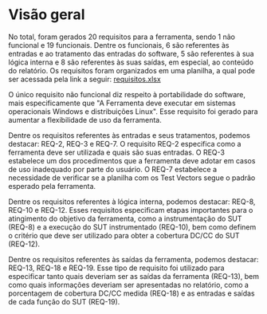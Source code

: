 # Visão geral

No total, foram gerados 20 requisitos para a ferramenta, sendo 1 não funcional e 19 funcionais. Dentre os funcionais, 6 são referentes às entradas e ao tratamento das entradas do software, 5 são referentes à sua lógica interna e 8 são referentes às suas saídas, em especial, ao conteúdo do relatório. Os requisitos foram organizados em uma planilha, a qual pode ser acessada pela link a seguir: [requisitos.xlsx](https://github.com/user-attachments/files/17910652/requisitos.xlsx)



O único requisito não funcional diz respeito à portabilidade do software, mais especificamente que "A Ferramenta deve executar em sistemas operacionais Windows e distribuições Linux". Esse requisito foi gerado para aumentar a flexibilidade de uso da ferramenta.

Dentre os requisitos referentes às entradas e seus tratamentos, podemos destacar: REQ-2, REQ-3 e REQ-7. O requisito REQ-2 especifica como a ferramenta deve ser utilizada e quais são suas entradas. O REQ-3 estabelece um dos procedimentos que a ferramenta deve adotar em casos de uso inadequado por parte do usuário. O REQ-7 estabelece a necessidade de verificar se a planilha com os Test Vectors segue o padrão esperado pela ferramenta.

Dentre os requisitos referentes à lógica interna, podemos destacar: REQ-8, REQ-10 e REQ-12. Esses requisitos especificam etapas importantes para o atingimento do objetivo da ferramenta, como a instrumentação do SUT (REQ-8) e a execução do SUT instrumentado (REQ-10), bem como definem o critério que deve ser utilizado para obter a cobertura DC/CC do SUT (REQ-12).

Dentre os requisitos referentes às saídas da ferramenta, podemos destacar: REQ-13, REQ-18 e REQ-19. Esse tipo de requisito foi utilizado para especificar tanto quais deveriam ser as saídas da ferramenta (REQ-13), bem como quais informações deveriam ser apresentadas no relatório, como a porcentagem de cobertura DC/CC medida (REQ-18) e as entradas e saídas de cada função do SUT (REQ-19).
